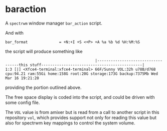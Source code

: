 # baraction 

A `spectrwm` window manager `bar_action` script.

And with

```
bar_format              = +N:+I +S <+P> +A %a %b %d %H:%M:%S
```

the script will produce something like 

```
                                        |-----------------------------------this stuff---------------------------------------------|
1:3 [|] <Xfce4-terminal:xfce4-terminal> 66F/Sunny VOL:32h u78B/d76B cpu:94.21 ram:55Gi home:158G root:20G storage:173G backup:7375Mb Wed Mar 16 19:21:20
```

providing the portion outlined above.

The free space display is coded into the script, and could be driven with some config file.

The `VOL` value is from amixer but is read from a call to another script in this repository `vol`, which provides support not only for reading this value but also for spectrwm key mappings to control the system volume.
